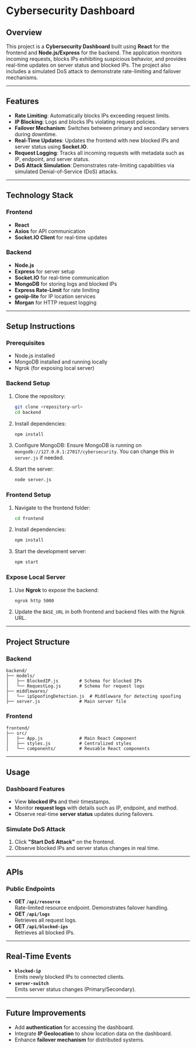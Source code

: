 # Cybersecurity Dashboard

## Overview
This project is a **Cybersecurity Dashboard** built using **React** for the frontend and **Node.js/Express** for the backend. The application monitors incoming requests, blocks IPs exhibiting suspicious behavior, and provides real-time updates on server status and blocked IPs. The project also includes a simulated DoS attack to demonstrate rate-limiting and failover mechanisms.

---

## Features
- **Rate Limiting**: Automatically blocks IPs exceeding request limits.
- **IP Blocking**: Logs and blocks IPs violating request policies.
- **Failover Mechanism**: Switches between primary and secondary servers during downtime.
- **Real-Time Updates**: Updates the frontend with new blocked IPs and server status using **Socket.IO**.
- **Request Logging**: Tracks all incoming requests with metadata such as IP, endpoint, and server status.
- **DoS Attack Simulation**: Demonstrates rate-limiting capabilities via simulated Denial-of-Service (DoS) attacks.

---

## Technology Stack
### Frontend
- **React**
- **Axios** for API communication
- **Socket.IO Client** for real-time updates

### Backend
- **Node.js**
- **Express** for server setup
- **Socket.IO** for real-time communication
- **MongoDB** for storing logs and blocked IPs
- **Express Rate-Limit** for rate limiting
- **geoip-lite** for IP location services
- **Morgan** for HTTP request logging

---

## Setup Instructions

### Prerequisites
- Node.js installed
- MongoDB installed and running locally
- Ngrok (for exposing local server)

### Backend Setup
1. Clone the repository:
   ```bash
   git clone <repository-url>
   cd backend
   ```
2. Install dependencies:
   ```bash
   npm install
   ```
3. Configure MongoDB:
   Ensure MongoDB is running on `mongodb://127.0.0.1:27017/cybersecurity`. You can change this in `server.js` if needed.

4. Start the server:
   ```bash
   node server.js
   ```

### Frontend Setup
1. Navigate to the frontend folder:
   ```bash
   cd frontend
   ```
2. Install dependencies:
   ```bash
   npm install
   ```
3. Start the development server:
   ```bash
   npm start
   ```

### Expose Local Server
1. Use **Ngrok** to expose the backend:
   ```bash
   ngrok http 5000
   ```
2. Update the `BASE_URL` in both frontend and backend files with the Ngrok URL.

---

## Project Structure

### Backend
```
backend/
├── models/
│   ├── BlockedIP.js        # Schema for blocked IPs
│   └── RequestLog.js       # Schema for request logs
├── middlewares/
│   └── ipSpoofingDetection.js  # Middleware for detecting spoofing
├── server.js               # Main server file
```

### Frontend
```
frontend/
├── src/
│   ├── App.js              # Main React Component
│   ├── styles.js           # Centralized styles
│   └── components/         # Reusable React components
```

---

## Usage

### Dashboard Features
- View **blocked IPs** and their timestamps.
- Monitor **request logs** with details such as IP, endpoint, and method.
- Observe real-time **server status** updates during failovers.

### Simulate DoS Attack
1. Click **"Start DoS Attack"** on the frontend.
2. Observe blocked IPs and server status changes in real time.

---

## APIs
### Public Endpoints
- **GET `/api/resource`**  
  Rate-limited resource endpoint. Demonstrates failover handling.
- **GET `/api/logs`**  
  Retrieves all request logs.
- **GET `/api/blocked-ips`**  
  Retrieves all blocked IPs.

---

## Real-Time Events
- **`blocked-ip`**  
  Emits newly blocked IPs to connected clients.
- **`server-switch`**  
  Emits server status changes (Primary/Secondary).

---



## Future Improvements
- Add **authentication** for accessing the dashboard.
- Integrate **IP Geolocation** to show location data on the dashboard.
- Enhance **failover mechanism** for distributed systems.
